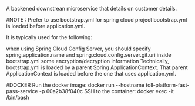 A backened downstrean microservice that details on customer details.

#NOTE : Prefer to use bootstrap.yml for spring cloud project
bootstrap.yml is loaded before application.yml.

It is typically used for the following:

when using Spring Cloud Config Server, you should specify spring.application.name and spring.cloud.config.server.git.uri inside bootstrap.yml
some encryption/decryption information
Technically, bootstrap.yml is loaded by a parent Spring ApplicationContext. That parent ApplicationContext is loaded before the one that uses application.yml.

#DOCKER
Run the docker image:
docker run --hostname toll-platform-fast-pass-service -p 60a2b38f040c<Container ID>
SSH to the container:
docker exec -it <Container ID> /bin/bash